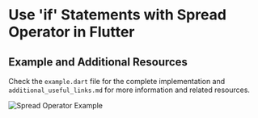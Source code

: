 # Use 'if' Statements with Spread Operator in Flutter

## Example and Additional Resources
Check the `example.dart` file for the complete implementation and `additional_useful_links.md` for more information and related resources.

![Spread Operator Example](./Use%20%27if%27%20statements%20with%20spread%20operator.jpg) 